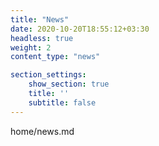 ```yaml
---
title: "News"
date: 2020-10-20T18:55:12+03:30
headless: true
weight: 2
content_type: "news"

section_settings:
    show_section: true
    title: ''
    subtitle: false
---
```


home/news.md